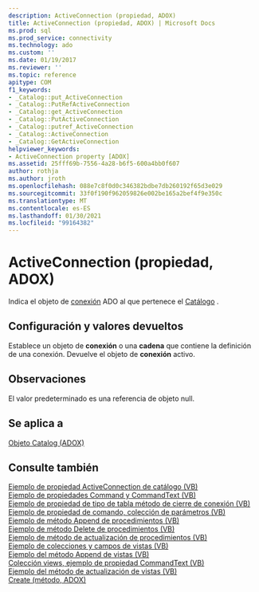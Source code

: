 ```yaml
---
description: ActiveConnection (propiedad, ADOX)
title: ActiveConnection (propiedad, ADOX) | Microsoft Docs
ms.prod: sql
ms.prod_service: connectivity
ms.technology: ado
ms.custom: ''
ms.date: 01/19/2017
ms.reviewer: ''
ms.topic: reference
apitype: COM
f1_keywords:
- _Catalog::put_ActiveConnection
- _Catalog::PutRefActiveConnection
- _Catalog::get_ActiveConnection
- _Catalog::PutActiveConnection
- _Catalog::putref_ActiveConnection
- _Catalog::ActiveConnection
- _Catalog::GetActiveConnection
helpviewer_keywords:
- ActiveConnection property [ADOX]
ms.assetid: 25fff69b-7556-4a28-b6f5-600a4bb0f607
author: rothja
ms.author: jroth
ms.openlocfilehash: 088e7c8f0d0c346382bdbe7db260192f65d3e029
ms.sourcegitcommit: 33f0f190f962059826e002be165a2bef4f9e350c
ms.translationtype: MT
ms.contentlocale: es-ES
ms.lasthandoff: 01/30/2021
ms.locfileid: "99164382"
---
```

# <a name="activeconnection-property-adox"></a>ActiveConnection (propiedad, ADOX)
Indica el objeto de [conexión](../ado-api/connection-object-ado.md) ADO al que pertenece el [Catálogo](./catalog-object-adox.md) .  
  
## <a name="settings-and-return-values"></a>Configuración y valores devueltos  
 Establece un objeto de **conexión** o una **cadena** que contiene la definición de una conexión. Devuelve el objeto de **conexión** activo.  
  
## <a name="remarks"></a>Observaciones  
 El valor predeterminado es una referencia de objeto null.  
  
## <a name="applies-to"></a>Se aplica a  
 [Objeto Catalog (ADOX)](./catalog-object-adox.md)  
  
## <a name="see-also"></a>Consulte también  
 [Ejemplo de propiedad ActiveConnection de catálogo (VB)](./catalog-activeconnection-property-example-vb.md)   
 [Ejemplo de propiedades Command y CommandText (VB)](./command-and-commandtext-properties-example-vb.md)   
 [Ejemplo de propiedad de tipo de tabla método de cierre de conexión (VB)](./connection-close-method-table-type-property-example-vb.md)   
 [Ejemplo de propiedad de comando, colección de parámetros (VB)](./parameters-collection-command-property-example-vb.md)   
 [Ejemplo de método Append de procedimientos (VB)](./procedures-append-method-example-vb.md)   
 [Ejemplo de método Delete de procedimientos (VB)](./procedures-delete-method-example-vb.md)   
 [Ejemplo de método de actualización de procedimientos (VB)](./procedures-refresh-method-example-vb.md)   
 [Ejemplo de colecciones y campos de vistas (VB)](./views-and-fields-collections-example-vb.md)   
 [Ejemplo del método Append de vistas (VB)](./views-append-method-example-vb.md)   
 [Colección views, ejemplo de propiedad CommandText (VB)](./views-collection-commandtext-property-example-vb.md)   
 [Ejemplo del método de actualización de vistas (VB)](./views-refresh-method-example-vb.md)   
 [Create (método, ADOX)](./create-method-adox.md)